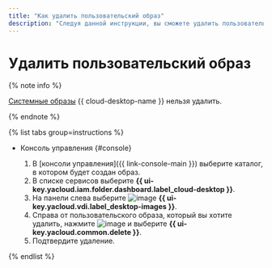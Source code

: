 ```yaml
---
title: "Как удалить пользовательский образ"
description: "Следуя данной инструкции, вы сможете удалить пользовательский образ."
---
```


# Удалить пользовательский образ

{% note info %}

[Системные образы](../../concepts/images.md#system-images) {{ cloud-desktop-name }} нельзя удалить.

{% endnote %}

{% list tabs group=instructions %}

- Консоль управления {#console}

  1. В [консоли управления]({{ link-console-main }}) выберите каталог, в котором будет создан образ.
  1. В списке сервисов выберите **{{ ui-key.yacloud.iam.folder.dashboard.label_cloud-desktop }}**.
  1. На панели слева выберите ![image](../../../_assets/console-icons/layers.svg) **{{ ui-key.yacloud.vdi.label_desktop-images }}**.
  1. Справа от пользовательского образа, который вы хотите удалить, нажмите ![image](../../../_assets/console-icons/ellipsis.svg) и выберите **{{ ui-key.yacloud.common.delete }}**.
  1. Подтвердите удаление.

{% endlist %}
